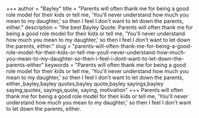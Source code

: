 +++
author = "Bayley"
title = "Parents will often thank me for being a good role model for their kids or tell me, 'You'll never understand how much you mean to my daughter,' so then I feel I don't want to let down the parents, either."
description = "the best Bayley Quote: Parents will often thank me for being a good role model for their kids or tell me, 'You'll never understand how much you mean to my daughter,' so then I feel I don't want to let down the parents, either."
slug = "parents-will-often-thank-me-for-being-a-good-role-model-for-their-kids-or-tell-me-youll-never-understand-how-much-you-mean-to-my-daughter-so-then-i-feel-i-dont-want-to-let-down-the-parents-either"
keywords = "Parents will often thank me for being a good role model for their kids or tell me, 'You'll never understand how much you mean to my daughter,' so then I feel I don't want to let down the parents, either.,bayley,bayley quotes,bayley quote,bayley sayings,bayley saying,quotes, sayings,quote, saying, motivation"
+++
Parents will often thank me for being a good role model for their kids or tell me, 'You'll never understand how much you mean to my daughter,' so then I feel I don't want to let down the parents, either.
